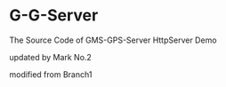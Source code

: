G-G-Server
==========

The Source Code of GMS-GPS-Server HttpServer Demo 

updated by Mark No.2

modified from Branch1
